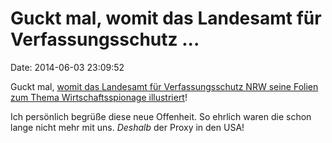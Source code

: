 Guckt mal, womit das Landesamt für Verfassungsschutz \...
=========================================================

Date: 2014-06-03 23:09:52

Guckt mal, [womit das Landesamt für Verfassungsschutz NRW seine Folien
zum Thema Wirtschaftsspionage
illustriert](http://tinypic.com/view.php?pic=2yoyidt&s=8)!

Ich persönlich begrüße diese neue Offenheit. So ehrlich waren die schon
lange nicht mehr mit uns. *Deshalb* der Proxy in den USA!
